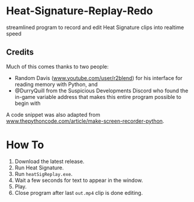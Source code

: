 # Heat-Signature-Replay-Redo
streamlined program to record and edit Heat Signature clips into realtime speed 

## Credits
Much of this comes thanks to two people:
* Random Davis (www.youtube.com/user/r2blend) for his interface for reading memory with Python, and
* @DurryQuill from the Suspicious Developments Discord who found the in-game variable address that makes this entire program possible to begin with

A code snippet was also adapted from www.thepythoncode.com/article/make-screen-recorder-python.

# How To
1. Download the latest release.
2. Run Heat Signature.
3. Run `heatSigReplay.exe`.
4. Wait a few seconds for text to appear in the window.
5. Play.
6. Close program after last `out.mp4` clip is done editing.
